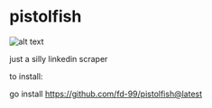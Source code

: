 # pistolfish

![alt text](https://private-user-images.githubusercontent.com/109935748/309636749-c8ba103a-82c2-49db-a03e-c773493a0fbf.PNG?jwt=eyJhbGciOiJIUzI1NiIsInR5cCI6IkpXVCJ9.eyJpc3MiOiJnaXRodWIuY29tIiwiYXVkIjoicmF3LmdpdGh1YnVzZXJjb250ZW50LmNvbSIsImtleSI6ImtleTUiLCJleHAiOjE3MDk1Mjk5NTcsIm5iZiI6MTcwOTUyOTY1NywicGF0aCI6Ii8xMDk5MzU3NDgvMzA5NjM2NzQ5LWM4YmExMDNhLTgyYzItNDlkYi1hMDNlLWM3NzM0OTNhMGZiZi5QTkc_WC1BbXotQWxnb3JpdGhtPUFXUzQtSE1BQy1TSEEyNTYmWC1BbXotQ3JlZGVudGlhbD1BS0lBVkNPRFlMU0E1M1BRSzRaQSUyRjIwMjQwMzA0JTJGdXMtZWFzdC0xJTJGczMlMkZhd3M0X3JlcXVlc3QmWC1BbXotRGF0ZT0yMDI0MDMwNFQwNTIwNTdaJlgtQW16LUV4cGlyZXM9MzAwJlgtQW16LVNpZ25hdHVyZT0yNDEzZGNiMTQwMjQ1ZDhkODQxMjBkYjc3MWI2NzM1MWE5ODBlZDczMDQ5NjFlYzJjMWU2NDhhZGY5Mjg0OTIxJlgtQW16LVNpZ25lZEhlYWRlcnM9aG9zdCZhY3Rvcl9pZD0wJmtleV9pZD0wJnJlcG9faWQ9MCJ9.5Mw8no0Juu8R3AaM96JHBYQcfrZ4ug0fvvi7vVFvuhc)

just a silly linkedin scraper

to install:

go install https://github.com/fd-99/pistolfish@latest


